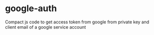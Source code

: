 # google-auth
 Compact js code to get access token from google from private key and client email of a google service account
